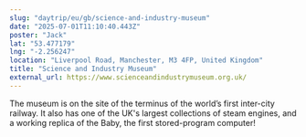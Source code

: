 ```yaml
---
slug: "daytrip/eu/gb/science-and-industry-museum"
date: "2025-07-01T11:10:40.443Z"
poster: "Jack"
lat: "53.477179"
lng: "-2.256247"
location: "Liverpool Road, Manchester, M3 4FP, United Kingdom"
title: "Science and Industry Museum"
external_url: https://www.scienceandindustrymuseum.org.uk/
---
```

The museum is on the site of the terminus of the world’s first inter-city railway. It also has one of the UK's largest collections of steam engines, and a working replica of the Baby, the first stored-program computer!